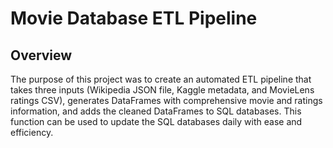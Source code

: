 # Movie Database ETL Pipeline

## Overview
The purpose of this project was to create an automated ETL pipeline that takes three inputs (Wikipedia JSON file, Kaggle metadata, and MovieLens ratings CSV), generates DataFrames with comprehensive movie and ratings information, and adds the cleaned DataFrames to SQL databases. This function can be used to update the SQL databases daily with ease and efficiency.  
